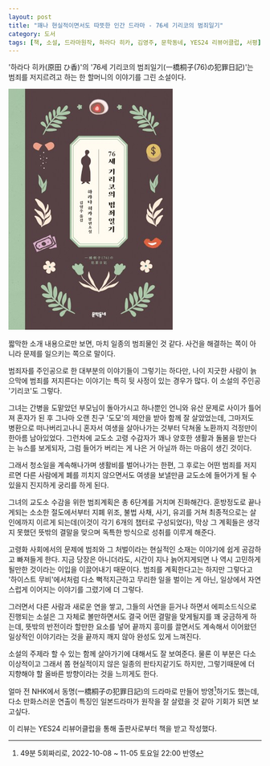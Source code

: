 ```yaml
---
layout: post
title: "꽤나 현실적이면서도 따뜻한 인간 드라마 - 76세 기리코의 범죄일기"
category: 도서
tags: [책, 소설, 드라마원작, 하라다 히카, 김영주, 문학동네, YES24 리뷰어클럽, 서평]
---
```


'하라다 히카(原田 ひ香)'의
'76세 기리코의 범죄일기(一橋桐子(76)の犯罪日記)'는
범죄를 저지르려고 하는 한 할머니의 이야기를 그린 소설이다.

![표지](/images/book/hitotsubashi-kiriko-76-no-hanzai-nikki-book-h480.jpg)

짧막한 소개 내용으로만 보면,
마치 일종의 범죄물인 것 같다.
사건을 해결하는 쪽이 아니라 문제를 일으키는 쪽으로 말이다.

범죄자를 주인공으로 한 대부분의 이야기들이 그렇기는 하다만,
나이 지긋한 사람이 늙으막에 범죄를 저지른다는 이야기는 특히 뒷 사정이 있는 경우가 많다.
이 소설의 주인공 '기리코'도 그렇다.

그녀는 간병을 도맡았던 부모님이 돌아가시고
하나뿐인 언니와 유산 문제로 사이가 틀어져 혼자가 된 후
그나마 오랜 친구 '도모'의 제안을 받아 함께 잘 살았었는데,
그마저도 병환으로 떠나버리고나니
혼자서 여생을 살아나가는 것부터 닥쳐올 노환까지 걱정만이 한아름 남아있었다.
그런차에 교도소 고령 수감자가 꽤나 양호한 생활과 돌봄을 받는다는 뉴스를 보게되자,
그럼 들어가 버리는 게 나은 거 아닐까 하는 마음이 생긴 것이다.

그래서 청소일을 계속해나가며 생활비를 벌어나가는 한편,
그 후로는 어떤 범죄를 저지르면 다른 사람에게 폐를 끼치지 않으면서도
여생을 보낼만큼 교도소에 들어가게 될 수 있을지 진지하게 궁리를 하게 된다.

그녀의 교도소 수감을 위한 범죄계획은 총 6단계를 거치며 진화해간다.
훈방정도로 끝나게되는 소소한 절도에서부터
지폐 위조, 불법 사채, 사기, 유괴를 거쳐
최종적으로는 살인에까지 이르게 되는데(이것이 각기 6개의 챕터로 구성되었다),
막상 그 계획들은 생각지 못했던 뜻밖의 결말을 맞으며
독특한 방식으로 성취를 이루게 해준다.

고령화 사회에서의 문제에 범죄와 그 처벌이라는 현실적인 소재는 이야기에 쉽게 공감하고 빠져들게 한다.
지금 당장은 아니더라도, 시간이 지나 늙어지게되면 나 역시 고민하게 될만한 것이라는 이입을 이끌어내기 때문이다.
범죄를 계획한다고는 하지만 그렇다고 '하이스트 무비'에서처럼 다소 뻑적지근하고 무리한 일을 벌이는 게 아닌,
일상에서 자연스럽게 이어지는 이야기를 그렸기에 더 그렇다.

그러면서 다른 사람과 새로운 연을 쌓고,
그들의 사연을 듣거나 하면서 에피소드식으로 진행되는 소설은
그 자체로 볼만하면서도 결국 어떤 결말을 맞게될지를 꽤 궁금하게 하는데,
뜻밖의 반전이라 할만한 요소를 넣어 끝까지 흥미를 끌면서도
계속해서 이어왔던 일상적인 이야기라는 것을 끝까지 깨지 않아 완성도 있게 느껴진다.

소설의 주제라 할 수 있는 함께 살아가기에 대해서도 잘 보여준다.
물론 이 부분은 다소 이상적이고 그래서 쫌 현실적이지 않은 일종의 판타지같기도 하지만,
그렇기때문에 더 지향해야 할 올바른 방향이라는 것을 느끼게도 한다.

얼마 전 NHK에서 동명(一橋桐子の犯罪日記)의 드라마로 만들어 방영[^1]하기도 했는데,
다소 만화스러운 연출이 특징인 일본드라마가 원작을 잘 살렸을 것 같아
기회가 되면 보고싶다.

[^1]: 49분 5회짜리로, 2022-10-08 ~ 11-05 토요일 22:00 반영



<div class="im im-info">
이 리뷰는 YES24 리뷰어클럽을 통해 출판사로부터 책을 받고 작성했다.
</div>
